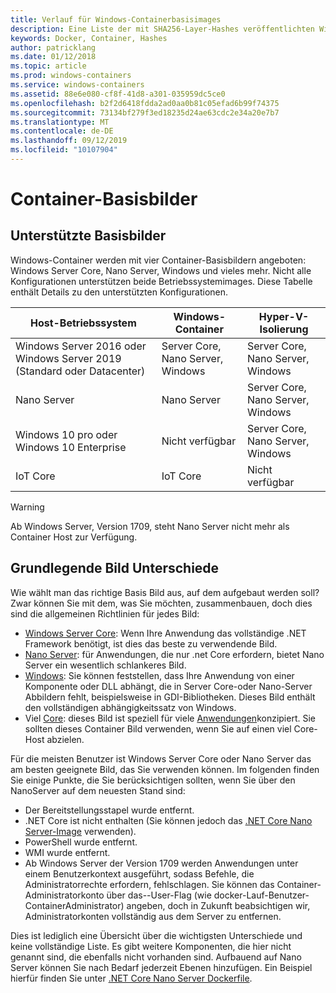 ```yaml
---
title: Verlauf für Windows-Containerbasisimages
description: Eine Liste der mit SHA256-Layer-Hashes veröffentlichten Windows-Containerimages
keywords: Docker, Container, Hashes
author: patricklang
ms.date: 01/12/2018
ms.topic: article
ms.prod: windows-containers
ms.service: windows-containers
ms.assetid: 88e6e080-cf8f-41d8-a301-035959dc5ce0
ms.openlocfilehash: b2f2d6418fdda2ad0aa0b81c05efad6b99f74375
ms.sourcegitcommit: 73134bf279f3ed18235d24ae63cdc2e34a20e7b7
ms.translationtype: MT
ms.contentlocale: de-DE
ms.lasthandoff: 09/12/2019
ms.locfileid: "10107904"
---
```

# <a name="container-base-images"></a>Container-Basisbilder

## <a name="supported-base-images"></a>Unterstützte Basisbilder

Windows-Container werden mit vier Container-Basisbildern angeboten: Windows Server Core, Nano Server, Windows und vieles mehr. Nicht alle Konfigurationen unterstützen beide Betriebssystemimages. Diese Tabelle enthält Details zu den unterstützten Konfigurationen.

|Host-Betriebssystem|Windows-Container|Hyper-V-Isolierung|
|---------------------|-----------------|-----------------|
|Windows Server 2016 oder Windows Server 2019 (Standard oder Datacenter)|Server Core, Nano Server, Windows|Server Core, Nano Server, Windows|
|Nano Server|Nano Server|Server Core, Nano Server, Windows|
|Windows 10 pro oder Windows 10 Enterprise|Nicht verfügbar|Server Core, Nano Server, Windows|
|IoT Core|IoT Core|Nicht verfügbar|

> [!WARNING]  
> Ab Windows Server, Version 1709, steht Nano Server nicht mehr als Container Host zur Verfügung.

## <a name="base-image-differences"></a>Grundlegende Bild Unterschiede

Wie wählt man das richtige Basis Bild aus, auf dem aufgebaut werden soll? Zwar können Sie mit dem, was Sie möchten, zusammenbauen, doch dies sind die allgemeinen Richtlinien für jedes Bild:

- [Windows Server Core](https://hub.docker.com/_/microsoft-windows-servercore): Wenn Ihre Anwendung das vollständige .NET Framework benötigt, ist dies das beste zu verwendende Bild.
- [Nano Server](https://hub.docker.com/_/microsoft-windows-nanoserver): für Anwendungen, die nur .net Core erfordern, bietet Nano Server ein wesentlich schlankeres Bild.
- [Windows](https://hub.docker.com/_/microsoft-windowsfamily-windows): Sie können feststellen, dass Ihre Anwendung von einer Komponente oder DLL abhängt, die in Server Core-oder Nano-Server Abbildern fehlt, beispielsweise in GDI-Bibliotheken. Dieses Bild enthält den vollständigen abhängigkeitssatz von Windows.
- Viel [Core](https://hub.docker.com/_/microsoft-windows-iotcore): dieses Bild ist speziell für viele [Anwendungen](https://developer.microsoft.com/windows/iot)konzipiert. Sie sollten dieses Container Bild verwenden, wenn Sie auf einen viel Core-Host abzielen.

Für die meisten Benutzer ist Windows Server Core oder Nano Server das am besten geeignete Bild, das Sie verwenden können. Im folgenden finden Sie einige Punkte, die Sie berücksichtigen sollten, wenn Sie über den NanoServer auf dem neuesten Stand sind:

- Der Bereitstellungsstapel wurde entfernt.
- .NET Core ist nicht enthalten (Sie können jedoch das [.NET Core Nano Server-Image](https://hub.docker.com/r/microsoft/dotnet/) verwenden).
- PowerShell wurde entfernt.
- WMI wurde entfernt.
- Ab Windows Server der Version 1709 werden Anwendungen unter einem Benutzerkontext ausgeführt, sodass Befehle, die Administratorrechte erfordern, fehlschlagen. Sie können das Container-Administratorkonto über das--User-Flag (wie docker-Lauf-Benutzer-ContainerAdministrator) angeben, doch in Zukunft beabsichtigen wir, Administratorkonten vollständig aus dem Server zu entfernen.

Dies ist lediglich eine Übersicht über die wichtigsten Unterschiede und keine vollständige Liste. Es gibt weitere Komponenten, die hier nicht genannt sind, die ebenfalls nicht vorhanden sind. Aufbauend auf Nano Server können Sie nach Bedarf jederzeit Ebenen hinzufügen. Ein Beispiel hierfür finden Sie unter [.NET Core Nano Server Dockerfile](https://github.com/dotnet/dotnet-docker/blob/master/2.1/sdk/nanoserver-1803/amd64/Dockerfile).
